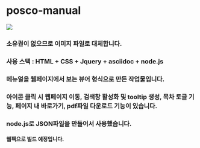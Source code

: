 # posco-manual
<img src="https://user-images.githubusercontent.com/45477679/91306923-396b8c80-e7e8-11ea-8956-851f4ecd142d.gif" />  

### 소유권이 없으므로 이미지 파일로 대체합니다.  

### 사용 스택 : HTML + CSS + Jquery + asciidoc + node.js

### 메뉴얼을 웹페이지에서 보는 뷰어 형식으로 만든 작업물입니다.

### 아이콘 클릭 시 웹페이지 이동, 검색창 활성화 및 tooltip 생성, 목차 토글 기능, 페이지 내 바로가기, pdf파일 다운로드 기능이 있습니다.

### node.js로 JSON파일을 만들어서 사용했습니다.

#### 웹팩으로 빌드 예정입니다.  
